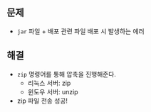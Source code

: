 ## 문제
- `jar` 파일 + 배포 관련 파일 배포 시 발생하는 에러

## 해결
- `zip` 명령어를 통해 압축을 진행해준다. 
  - 리눅스 서버: zip 
  - 윈도우 서버: unzip
- zip 파일 전송 성공!
